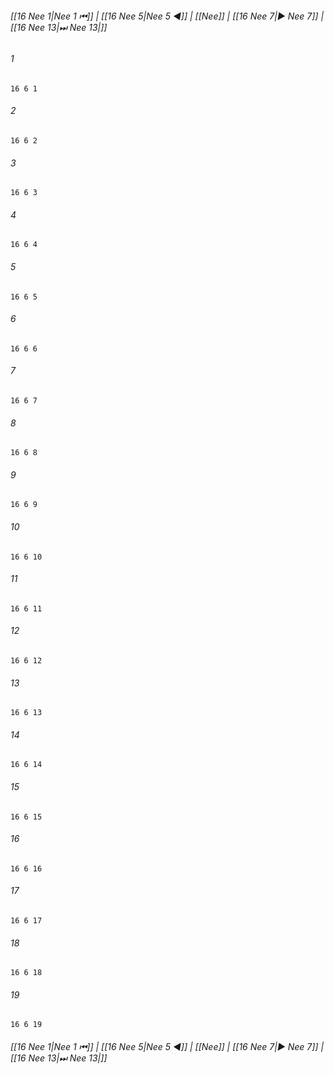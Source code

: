 
###### [[16 Nee 1|Nee 1 ⏮]] | [[16 Nee 5|Nee 5 ◀]] | [[Nee]] | [[16 Nee 7|▶ Nee 7]] | [[16 Nee 13|⏭ Nee 13|]]

###### 1
``` verse
16 6 1 
```
###### 2
``` verse
16 6 2 
```
###### 3
``` verse
16 6 3 
```
###### 4
``` verse
16 6 4 
```
###### 5
``` verse
16 6 5 
```
###### 6
``` verse
16 6 6 
```
###### 7
``` verse
16 6 7 
```
###### 8
``` verse
16 6 8 
```
###### 9
``` verse
16 6 9 
```
###### 10
``` verse
16 6 10 
```
###### 11
``` verse
16 6 11 
```
###### 12
``` verse
16 6 12 
```
###### 13
``` verse
16 6 13 
```
###### 14
``` verse
16 6 14 
```
###### 15
``` verse
16 6 15 
```
###### 16
``` verse
16 6 16 
```
###### 17
``` verse
16 6 17 
```
###### 18
``` verse
16 6 18 
```
###### 19
``` verse
16 6 19 
```

###### [[16 Nee 1|Nee 1 ⏮]] | [[16 Nee 5|Nee 5 ◀]] | [[Nee]] | [[16 Nee 7|▶ Nee 7]] | [[16 Nee 13|⏭ Nee 13|]]

